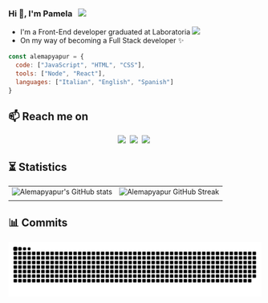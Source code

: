 ### Hi 👋, I'm Pamela &nbsp; ![](https://komarev.com/ghpvc/?username=your-github-alemapyapur&color=blueviolet)
<!--
**Alemapyapur/Alemapyapur** is a ✨ _special_ ✨ repository because its `README.md` (this file) appears on your GitHub profile.
-->

* I'm a Front-End developer graduated at Laboratoria <a href="https://github.com/laboratoria"><img src="https://avatars.githubusercontent.com/u/7280695?s=200&v=4" width="20px"></a>
* On my way of becoming a Full Stack developer ✨ 

```Javascript
const alemapyapur = {
  code: ["JavaScript", "HTML", "CSS"], 
  tools: ["Node", "React"],
  languages: ["Italian", "English", "Spanish"]
}
```  

<h2 align="left">📫 Reach me on</h2>
<p align="center">
  <a target="_blank"href="https://www.linkedin.com/in/pamela-rupay/"><img src="https://img.shields.io/badge/linkedin-%230077B5.svg?&style=for-the-badge&logo=linkedin&logoColor=white" /></a>&nbsp;
  <a target="_blank"href="https://twitter.com/alemapyapur"><img src="https://img.shields.io/badge/twitter-%231DA1F2.svg?&style=for-the-badge&logo=twitter&logoColor=white" /></a>&nbsp;
  <a href="mailto:pamela.rupay31@gmail.com?subject=Hello%20Pamela,%20I%20have%20seen%20your%20Github"><img src="https://img.shields.io/badge/gmail-%23D14836.svg?&style=for-the-badge&logo=gmail&logoColor=white" /></a>&nbsp;
</p>

<!-- <hr> -->
<h2 align="left">⏳ Statistics</h2>
<div align="center">

| | |
|--|--|
| ![Alemapyapur's GitHub stats](https://github-readme-stats.vercel.app/api?username=alemapyapur&count_private=true&show_icons=true&theme=midnight-purple)  | ![Alemapyapur GitHub Streak](https://github-readme-streak-stats.herokuapp.com?user=alemapyapur&theme=midnight-purple&date_format=j%2Fn%5B%2FY%5D) |
| | |
</div>

<h2  align="left">📊 Commits</h2>

![Snake Github](github-user-contribution.svg)
